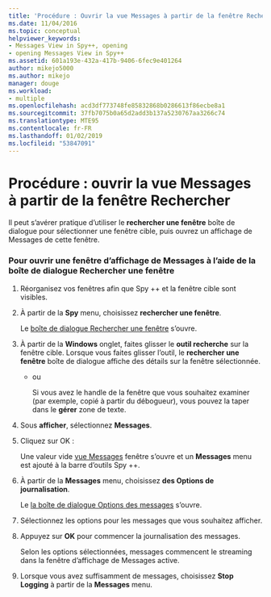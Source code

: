```yaml
---
title: 'Procédure : Ouvrir la vue Messages à partir de la fenêtre Rechercher | Microsoft Docs'
ms.date: 11/04/2016
ms.topic: conceptual
helpviewer_keywords:
- Messages View in Spy++, opening
- opening Messages View in Spy++
ms.assetid: 601a193e-432a-417b-9406-6fec9e401264
author: mikejo5000
ms.author: mikejo
manager: douge
ms.workload:
- multiple
ms.openlocfilehash: acd3df773748fe85832868b0286613f86ecbe8a1
ms.sourcegitcommit: 37fb7075b0a65d2add3b137a5230767aa3266c74
ms.translationtype: MTE95
ms.contentlocale: fr-FR
ms.lasthandoff: 01/02/2019
ms.locfileid: "53847091"
---
```

# <a name="how-to-open-messages-view-from-find-window"></a>Procédure : ouvrir la vue Messages à partir de la fenêtre Rechercher
Il peut s’avérer pratique d’utiliser le **rechercher une fenêtre** boîte de dialogue pour sélectionner une fenêtre cible, puis ouvrez un affichage de Messages de cette fenêtre.  

### <a name="to-open-a-messages-view-window-using-the-find-window-dialog-box"></a>Pour ouvrir une fenêtre d’affichage de Messages à l’aide de la boîte de dialogue Rechercher une fenêtre  

1. Réorganisez vos fenêtres afin que Spy ++ et la fenêtre cible sont visibles.  

2. À partir de la **Spy** menu, choisissez **rechercher une fenêtre**.  

    Le [boîte de dialogue Rechercher une fenêtre](../debugger/find-window-dialog-box.md) s’ouvre.  

3. À partir de la **Windows** onglet, faites glisser le **outil recherche** sur la fenêtre cible. Lorsque vous faites glisser l’outil, le **rechercher une fenêtre** boîte de dialogue affiche des détails sur la fenêtre sélectionnée.  

   - ou  

     Si vous avez le handle de la fenêtre que vous souhaitez examiner (par exemple, copié à partir du débogueur), vous pouvez la taper dans le **gérer** zone de texte.  

4. Sous **afficher**, sélectionnez **Messages**.  

5. Cliquez sur OK :  

    Une valeur vide [vue Messages](../debugger/messages-view.md) fenêtre s’ouvre et un **Messages** menu est ajouté à la barre d’outils Spy ++.  

6. À partir de la **Messages** menu, choisissez **des Options de journalisation**.  

    Le [la boîte de dialogue Options des messages](../debugger/message-options-dialog-box.md) s’ouvre.  

7. Sélectionnez les options pour les messages que vous souhaitez afficher.  

8. Appuyez sur **OK** pour commencer la journalisation des messages.  

    Selon les options sélectionnées, messages commencent le streaming dans la fenêtre d’affichage de Messages active.  

9. Lorsque vous avez suffisamment de messages, choisissez **Stop Logging** à partir de la **Messages** menu.
